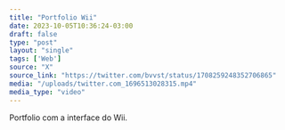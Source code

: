 ```yaml
---
title: "Portfolio Wii"
date: 2023-10-05T10:36:24-03:00
draft: false
type: "post"
layout: "single"
tags: ['Web']
source: "X"
source_link: "https://twitter.com/bvvst/status/1708259248352706865"
media: "/uploads/twitter.com_1696513028315.mp4"
media_type: "video"
---
```


Portfolio com a interface do Wii.